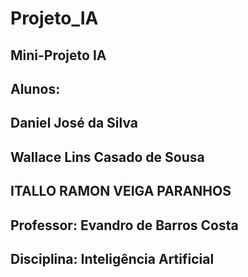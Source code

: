 # Projeto_IA

## Mini-Projeto IA

## Alunos:
## Daniel José da Silva
## Wallace Lins Casado de Sousa
## ITALLO RAMON VEIGA PARANHOS

## Professor: Evandro de Barros Costa
## Disciplina: Inteligência Artificial

